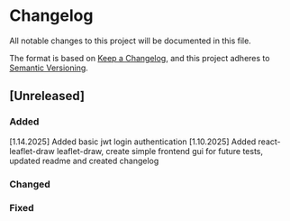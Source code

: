 # Changelog

All notable changes to this project will be documented in this file.

The format is based on [Keep a Changelog](https://keepachangelog.com/en/1.1.0/),
and this project adheres to [Semantic Versioning](https://semver.org/spec/v2.0.0.html).


## [Unreleased]

### Added
[1.14.2025] Added basic jwt login authentication
[1.10.2025] Added react-leaflet-draw leaflet-draw, create simple frontend gui for future tests, updated readme and created changelog
### Changed
### Fixed
